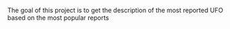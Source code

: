 The goal of this project is to get the description of the most reported UFO based on the most popular reports 
